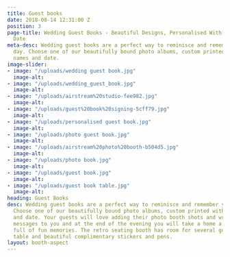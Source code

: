 ```yaml
---
title: Guest books
date: 2018-08-14 12:31:00 Z
position: 3
page-title: Wedding Guest Books - Beautiful Designs, Personalised With Your Name &
  Date
meta-desc: Wedding guest books are a perfect way to reminisce and remember your big
  day. Choose one of our beautifully bound photo albums, custom printed with your
  names and date.
image-slider:
- image: "/uploads/wedding guest book.jpg"
  image-alt: 
- image: "/uploads/wedding_guest_book.jpg"
  image-alt: 
- image: "/uploads/airstream%20studio-fee982.jpg"
  image-alt: 
- image: "/uploads/guest%20book%20signing-5cff79.jpg"
  image-alt: 
- image: "/uploads/personalised guest book.jpg"
  image-alt: 
- image: "/uploads/photo guest book.jpg"
  image-alt: 
- image: "/uploads/airstream%20photo%20booth-b504d5.jpg"
  image-alt: 
- image: "/uploads/photo book.jpg"
  image-alt: 
- image: "/uploads/guest book.jpg"
  image-alt: 
- image: "/uploads/guest book table.jpg"
  image-alt: 
heading: Guest Books
desc: Wedding guest books are a perfect way to reminisce and remember your big day.
  Choose one of our beautifully bound photo albums, custom printed with your names
  and date. Your guests will love adding their photo booth shots and writing personal
  messages to you and at the end of the evening you will take a home a fantastic book
  full of fun memories. The retro seating booth has room for several guests, a large
  table and beautiful complimentary stickers and pens.
layout: booth-aspect
---
```


